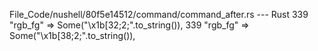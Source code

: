 File_Code/nushell/80f5e14512/command/command_after.rs --- Rust
339         "rgb_fg" => Some("\x1b[32;2;".to_string()),                                                                                                      339         "rgb_fg" => Some("\x1b[38;2;".to_string()),


